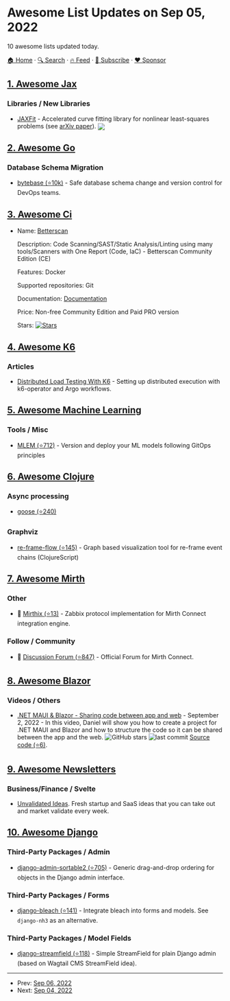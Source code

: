 # Awesome List Updates on Sep 05, 2022

10 awesome lists updated today.

[🏠 Home](/README.md) · [🔍 Search](https://www.trackawesomelist.com/search/) · [🔥 Feed](https://www.trackawesomelist.com/rss.xml) · [📮 Subscribe](https://trackawesomelist.us17.list-manage.com/subscribe?u=d2f0117aa829c83a63ec63c2f&id=36a103854c) · [❤️  Sponsor](https://github.com/sponsors/theowenyoung)



## [1. Awesome Jax](/content/n2cholas/awesome-jax/README.md)

### Libraries / New Libraries

*   [JAXFit](https://github.com/dipolar-quantum-gases/jaxfit) - Accelerated curve fitting library for nonlinear least-squares problems (see [arXiv paper](https://arxiv.org/abs/2208.12187)). <img src="https://img.shields.io/github/stars/dipolar-quantum-gases/jaxfit?style=social" align="center">

## [2. Awesome Go](/content/avelino/awesome-go/README.md)

### Database Schema Migration

*   [bytebase (⭐10k)](https://github.com/bytebase/bytebase) - Safe database schema change and version control for DevOps teams.

## [3. Awesome Ci](/content/ligurio/awesome-ci/README.md)

- Name: [Betterscan](https://www.betterscan.io)

  Description: Code Scanning/SAST/Static Analysis/Linting using many tools/Scanners with One Report (Code, IaC) - Betterscan Community Edition (CE)

  Features: Docker

  Supported repositories: Git

  Documentation: [Documentation](https://betterscan.io)

  Price: Non-free Community Edition and Paid PRO version

  Stars: [![Stars](https://img.shields.io/github/stars/marcinguy/betterscan-ce.svg)](https://github.com/marcinguy/betterscan-ce/)



## [4. Awesome K6](/content/grafana/awesome-k6/README.md)

### Articles

*   [Distributed Load Testing With K6](https://engineering.empathy.co/distributed-load-testing-with-k6/) - Setting up distributed execution with k6-operator and Argo workflows.

## [5. Awesome Machine Learning](/content/josephmisiti/awesome-machine-learning/README.md)

### Tools / Misc

*   [MLEM (⭐712)](https://github.com/iterative/mlem) - Version and deploy your ML models following GitOps principles

## [6. Awesome Clojure](/content/razum2um/awesome-clojure/README.md)

### Async processing

*   [goose (⭐240)](https://github.com/nilenso/goose)

### Graphviz

*   [re-frame-flow (⭐145)](https://github.com/ertugrulcetin/re-frame-flow) - Graph based visualization tool for re-frame event chains (ClojureScript)

## [7. Awesome Mirth](/content/mga-mirth/awesome-mirth/README.md)

### Other

*   🔧 [Mirthix (⭐13)](https://github.com/cboyer/mirth-zabbix) - Zabbix protocol implementation for Mirth Connect integration engine.

### Follow / Community

*   📖 [Discussion Forum (⭐847)](https://github.com/nextgenhealthcare/connect/discussions) - Official Forum for Mirth Connect.

## [8. Awesome Blazor](/content/AdrienTorris/awesome-blazor/README.md)

### Videos / Others

*   [.NET MAUI & Blazor - Sharing code between app and web](https://www.youtube.com/watch?v=A_C8X-b2qXE) - September 2, 2022 - In this video, Daniel will show you how to create a project for .NET MAUI and Blazor and how to structure the code so it can be shared between the app and the web. ![GitHub stars](https://img.shields.io/github/stars/dhindrik/MauiBlazorHybridDemo?style=flat-square\&cacheSeconds=604800) ![last commit](https://img.shields.io/github/last-commit/dhindrik/MauiBlazorHybridDemo?style=flat-square\&cacheSeconds=86400) [Source code (⭐6)](https://github.com/dhindrik/MauiBlazorHybridDemo).

## [9. Awesome Newsletters](/content/zudochkin/awesome-newsletters/README.md)

### Business/Finance / Svelte

*   [Unvalidated Ideas](https://unvalidatedideas.com). Fresh startup and SaaS ideas that you can take out and market validate every week.

## [10. Awesome Django](/content/wsvincent/awesome-django/README.md)

### Third-Party Packages / Admin

*   [django-admin-sortable2 (⭐705)](https://github.com/jrief/django-admin-sortable2) - Generic drag-and-drop ordering for objects in the Django admin interface.

### Third-Party Packages / Forms

*   [django-bleach (⭐141)](https://github.com/marksweb/django-bleach/) - Integrate bleach into forms and models. See `django-nh3` as an alternative.

### Third-Party Packages / Model Fields

*   [django-streamfield (⭐118)](https://github.com/raagin/django-streamfield) - Simple StreamField for plain Django admin (based on Wagtail CMS StreamField idea).

---

- Prev: [Sep 06, 2022](/content/2022/09/06/README.md)
- Next: [Sep 04, 2022](/content/2022/09/04/README.md)